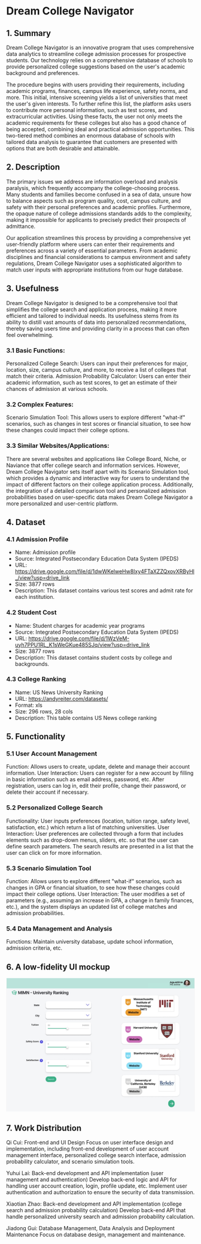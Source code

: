 # Dream College Navigator

## 1. Summary

Dream College Navigator is an innovative program that uses comprehensive data analytics to streamline college admission processes for prospective students. Our technology relies on a comprehensive database of schools to provide personalized college suggestions based on the user's academic background and preferences.

The procedure begins with users providing their requirements, including academic programs, finances, campus life experience, safety norms, and more. ⁤⁤This initial, intensive screening yields a list of universities that meet the user's given interests. ⁤⁤To further refine this list, the platform asks users to contribute more personal information, such as test scores, and extracurricular activities. ⁤⁤Using these facts, the user not only meets the academic requirements for these colleges but also has a good chance of being accepted, combining ideal and practical admission opportunities. ⁤⁤This two-tiered method combines an enormous database of schools with tailored data analysis to guarantee that customers are presented with options that are both desirable and attainable.

## 2. Description

⁤The primary issues we address are information overload and analysis paralysis, which frequently accompany the college-choosing process. ⁤⁤Many students and families become confused in a sea of data, unsure how to balance aspects such as program quality, cost, campus culture, and safety with their personal preferences and academic profiles. ⁤⁤Furthermore, the opaque nature of college admissions standards adds to the complexity, making it impossible for applicants to precisely predict their prospects of admittance.

⁤Our application streamlines this process by providing a comprehensive yet user-friendly platform where users can enter their requirements and preferences across a variety of essential parameters. ⁤From academic disciplines and financial considerations to campus environment and safety regulations, Dream College Navigator uses a sophisticated algorithm to match user inputs with appropriate institutions from our huge database.

## 3. Usefulness

Dream College Navigator is designed to be a comprehensive tool that simplifies the college search and application process, making it more efficient and tailored to individual needs. Its usefulness stems from its ability to distill vast amounts of data into personalized recommendations, thereby saving users time and providing clarity in a process that can often feel overwhelming.

### 3.1 Basic Functions:
Personalized College Search: Users can input their preferences for major, location, size, campus culture, and more, to receive a list of colleges that match their criteria.
Admission Probability Calculator: Users can enter their academic information, such as test scores, to get an estimate of their chances of admission at various schools.

### 3.2 Complex Features:
Scenario Simulation Tool: This allows users to explore different "what-if" scenarios, such as changes in test scores or financial situation, to see how these changes could impact their college options.

### 3.3 Similar Websites/Applications:
There are several websites and applications like College Board, Niche, or Naviance that offer college search and information services. However, Dream College Navigator sets itself apart with its Scenario Simulation tool, which provides a dynamic and interactive way for users to understand the impact of different factors on their college application process. Additionally, the integration of a detailed comparison tool and personalized admission probabilities based on user-specific data makes Dream College Navigator a more personalized and user-centric platform.

## 4. Dataset

### 4.1 Admission Profile
- Name: Admission profile
- Source: Integrated Postsecondary Education Data System (IPEDS)
- URL: https://drive.google.com/file/d/1dwWKelweHw8Ixy4FTaXZZQxovXRByHl_/view?usp=drive_link
- Size: 3877 rows
- Description: This dataset contains various test scores and admit rate for each institution.

### 4.2 Student Cost
- Name: Student charges for academic year programs
- Source: Integrated Postsecondary Education Data System (IPEDS)
- URL: https://drive.google.com/file/d/1WzVeM-uyh7PPU1RL_K1sWeGKue485SJq/view?usp=drive_link
- Size: 3877 rows
- Description: This dataset contains student costs by college and backgrounds.


### 4.3 College Ranking
- Name: US News University Ranking
- URL: https://andyreiter.com/datasets/
- Format: xls
- Size: 296 rows, 28 cols
- Description: This table contains US News college ranking

## 5. Functionality

### 5.1 User Account Management
Function: Allows users to create, update, delete and manage their account information.
User Interaction: Users can register for a new account by filling in basic information such as email address, password, etc. After registration, users can log in, edit their profile, change their password, or delete their account if necessary.

### 5.2 Personalized College Search
Functionality: User inputs preferences (location, tuition range, safety level, satisfaction, etc.) which return a list of matching universities.
User Interaction: User preferences are collected through a form that includes elements such as drop-down menus, sliders, etc. so that the user can define search parameters. The search results are presented in a list that the user can click on for more information.

### 5.3 Scenario Simulation Tool
Function: Allows users to explore different "what-if" scenarios, such as changes in GPA or financial situation, to see how these changes could impact their college options.
User Interaction: The user modifies a set of parameters (e.g., assuming an increase in GPA, a change in family finances, etc.), and the system displays an updated list of college matches and admission probabilities.

### 5.4 Data Management and Analysis
Functions: Maintain university database, update school information, admission criteria, etc.

## 6. A low-fidelity UI mockup
![](./UI.jpg)

## 7. Work Distribution

Qi Cui: Front-end and UI Design
Focus on user interface design and implementation, including front-end development of user account management interface, personalized college search interface, admission probability calculator, and scenario simulation tools.

Yuhui Lai: Back-end development and API implementation (user management and authentication)
Develop back-end logic and API for handling user account creation, login, profile update, etc. Implement user authentication and authorization to ensure the security of data transmission.

Xiaotian Zhao: Back-end development and API implementation (college search and admission probability calculation)
Develop back-end API that handle personalized university search and admission probability calculation.

Jiadong Gui: Database Management, Data Analysis and Deployment Maintenance
Focus on database design, management and maintenance.
